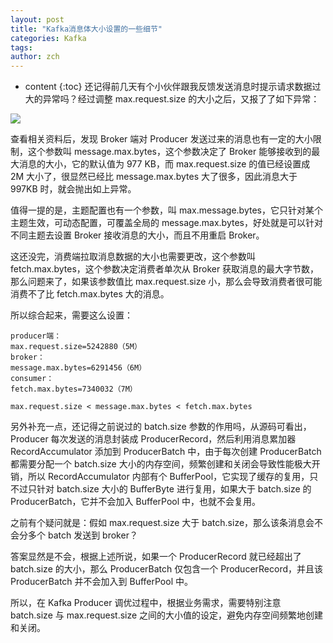 ```yaml
---
layout: post
title: "Kafka消息体大小设置的一些细节"
categories: Kafka
tags: 
author: zch
---
```


* content
{:toc}
还记得前几天有个小伙伴跟我反馈发送消息时提示请求数据过大的异常吗？经过调整 max.request.size 的大小之后，又报了了如下异常：

![](https://gitee.com/objcoding/md-picture/raw/master/img/kafka_3.png)







查看相关资料后，发现 Broker 端对 Producer 发送过来的消息也有一定的大小限制，这个参数叫 message.max.bytes，这个参数决定了 Broker 能够接收到的最大消息的大小，它的默认值为 977 KB，而 max.request.size 的值已经设置成 2M 大小了，很显然已经比 message.max.bytes 大了很多，因此消息大于 997KB 时，就会抛出如上异常。 

值得一提的是，主题配置也有一个参数，叫 max.message.bytes，它只针对某个主题生效，可动态配置，可覆盖全局的 message.max.bytes，好处就是可以针对不同主题去设置 Broker 接收消息的大小，而且不用重启 Broker。

这还没完，消费端拉取消息数据的大小也需要更改，这个参数叫 fetch.max.bytes，这个参数决定消费者单次从 Broker 获取消息的最大字节数，那么问题来了，如果该参数值比 max.request.size 小，那么会导致消费者很可能消费不了比 fetch.max.bytes 大的消息。

所以综合起来，需要这么设置：
```
producer端：
max.request.size=5242880（5M）
broker：
message.max.bytes=6291456（6M）
consumer：
fetch.max.bytes=7340032（7M）

max.request.size < message.max.bytes < fetch.max.bytes
```



另外补充一点，还记得之前说过的 batch.size 参数的作用吗，从源码可看出，Producer 每次发送的消息封装成 ProducerRecord，然后利用消息累加器 RecordAccumulator 添加到 ProducerBatch 中，由于每次创建 ProducerBatch 都需要分配一个 batch.size 大小的内存空间，频繁创建和关闭会导致性能极大开销，所以 RecordAccumulator 内部有个 BufferPool，它实现了缓存的复用，只不过只针对 batch.size 大小的 BufferByte 进行复用，如果大于 batch.size 的 ProducerBatch，它并不会加入 BufferPool 中，也就不会复用。

之前有个疑问就是：假如 max.request.size 大于 batch.size，那么该条消息会不会分多个 batch 发送到 broker？

答案显然是不会，根据上述所说，如果一个 ProducerRecord 就已经超出了  batch.size 的大小，那么 ProducerBatch 仅包含一个 ProducerRecord，并且该 ProducerBatch 并不会加入到 BufferPool 中。

所以，在 Kafka Producer 调优过程中，根据业务需求，需要特别注意 batch.size 与 max.request.size 之间的大小值的设定，避免内存空间频繁地创建和关闭。